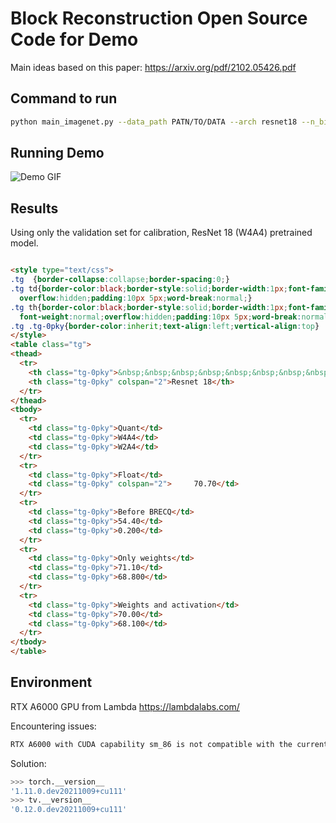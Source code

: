 # Block Reconstruction Open Source Code for Demo
Main ideas based on this paper: https://arxiv.org/pdf/2102.05426.pdf


## Command to run

```bash
python main_imagenet.py --data_path PATN/TO/DATA --arch resnet18 --n_bits_w 4 --channel_wise --n_bits_a 4 --act_quant --test_before_calibration
```
## Running Demo

![Demo GIF](https://github.com/mike-zyz/BRECQ/blob/main/Pictures/ezgif.com-gif-maker.gif)

## Results

Using only the validation set for calibration, ResNet 18 (W4A4) pretrained model.

```html

<style type="text/css">
.tg  {border-collapse:collapse;border-spacing:0;}
.tg td{border-color:black;border-style:solid;border-width:1px;font-family:Arial, sans-serif;font-size:14px;
  overflow:hidden;padding:10px 5px;word-break:normal;}
.tg th{border-color:black;border-style:solid;border-width:1px;font-family:Arial, sans-serif;font-size:14px;
  font-weight:normal;overflow:hidden;padding:10px 5px;word-break:normal;}
.tg .tg-0pky{border-color:inherit;text-align:left;vertical-align:top}
</style>
<table class="tg">
<thead>
  <tr>
    <th class="tg-0pky">&nbsp;&nbsp;&nbsp;&nbsp;&nbsp;&nbsp;&nbsp;&nbsp;&nbsp;%</th>
    <th class="tg-0pky" colspan="2">Resnet 18</th>
  </tr>
</thead>
<tbody>
  <tr>
    <td class="tg-0pky">Quant</td>
    <td class="tg-0pky">W4A4</td>
    <td class="tg-0pky">W2A4</td>
  </tr>
  <tr>
    <td class="tg-0pky">Float</td>
    <td class="tg-0pky" colspan="2">     70.70</td>
  </tr>
  <tr>
    <td class="tg-0pky">Before BRECQ</td>
    <td class="tg-0pky">54.40</td>
    <td class="tg-0pky">0.200</td>
  </tr>
  <tr>
    <td class="tg-0pky">Only weights</td>
    <td class="tg-0pky">71.10</td>
    <td class="tg-0pky">68.800</td>
  </tr>
  <tr>
    <td class="tg-0pky">Weights and activation</td>
    <td class="tg-0pky">70.00</td>
    <td class="tg-0pky">68.100</td>
  </tr>
</tbody>
</table> 

```


## Environment

RTX A6000 GPU from Lambda https://lambdalabs.com/

Encountering issues: 
```bash
RTX A6000 with CUDA capability sm_86 is not compatible with the current PyTorch installation.
```
Solution:
```bash
>>> torch.__version__
'1.11.0.dev20211009+cu111'
>>> tv.__version__
'0.12.0.dev20211009+cu111'
```